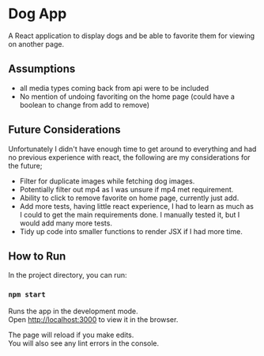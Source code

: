 # Dog App

A React application to display dogs and be able to favorite them for viewing on another page.
## Assumptions

- all media types coming back from api were to be included
- No mention of undoing favoriting on the home page
  (could have a boolean to change from add to remove)

## Future Considerations

Unfortunately I didn't have enough time to get around to everything and had no previous
experience with react, the following are my considerations for the future;

- Filter for duplicate images while fetching dog images.
- Potentially filter out mp4 as I was unsure if mp4 met requirement.
- Ability to click to remove favorite on home page, currently just add.
- Add more tests, having little react experience, I had to learn as much as I could
  to get the main requirements done. I manually tested it, but I would add many more tests.
- Tidy up code into smaller functions to render JSX if I had more time.

## How to Run

In the project directory, you can run:

### `npm start`

Runs the app in the development mode.\
Open [http://localhost:3000](http://localhost:3000) to view it in the browser.

The page will reload if you make edits.\
You will also see any lint errors in the console.

